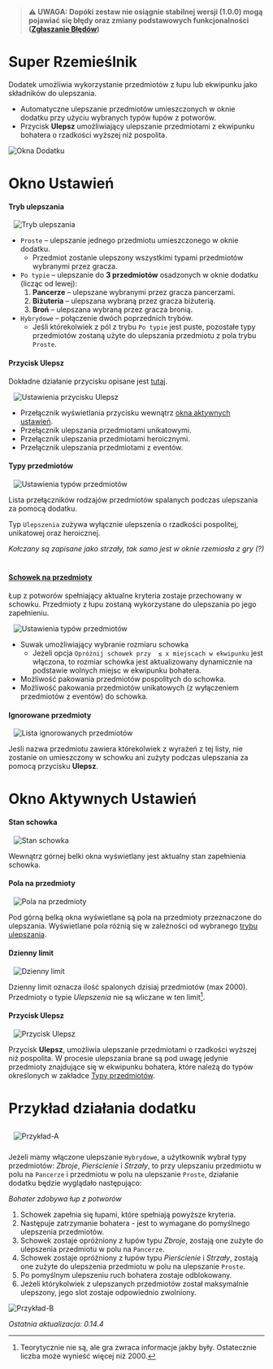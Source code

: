 > **⚠️ UWAGA: Dopóki zestaw nie osiągnie stabilnej wersji (1.0.0) mogą pojawiać się błędy oraz zmiany podstawowych funkcjonalności ([Zgłaszanie Błędów](../../download.md#zgłaszanie-błędów))**
# Super Rzemieślnik

Dodatek umożliwia wykorzystanie przedmiotów z łupu lub ekwipunku jako składników do ulepszania.

* Automatyczne ulepszanie przedmiotów umieszczonych w oknie dodatku przy użyciu wybranych typów łupów z potworów.
* Przycisk **Ulepsz** umożliwiający ulepszanie przedmiotami z ekwipunku bohatera o rzadkości wyższej niż pospolita.

![Okna Dodatku](images/windows.png)

# Okno Ustawień

#### Tryb ulepszania
<p><img src="images/upgrade-modes.png" class="right" style="padding-left: 10px;" alt="Tryb ulepszania" /></p>

- `Proste` – ulepszanie jednego przedmiotu umieszczonego w oknie dodatku.  
  - Przedmiot zostanie ulepszony wszystkimi typami przedmiotów wybranymi przez gracza.  
- `Po typie` – ulepszanie do **3 przedmiotów** osadzonych w oknie dodatku (licząc od lewej):  
  1. **Pancerze** – ulepszane wybranymi przez gracza pancerzami.  
  2. **Biżuteria** – ulepszana wybraną przez gracza biżuterią.  
  3. **Broń** – ulepszana wybraną przez gracza bronią.  
- `Hybrydowe` – połączenie dwóch poprzednich trybów.  
  - Jeśli którekolwiek z pól z trybu `Po typie` jest puste, pozostałe typy przedmiotów zostaną użyte do ulepszania przedmiotu z pola trybu `Proste`.

#### Przycisk Ulepsz
Dokładne działanie przycisku opisane jest [tutaj](#przycisk-ulepsz-1).
<p><img src="images/upgrade-button-settings.png" class="right" style="padding-left: 10px;" alt="Ustawienia przycisku Ulepsz" /></p>

* Przełącznik wyświetlania przycisku wewnątrz [okna aktywnych ustawień](#okno-aktywnych-ustawień).
* Przełącznik ulepszania przedmiotami unikatowymi.
* Przełącznik ulepszania przedmiotami heroicznymi.
* Przełącznik ulepszania przedmiotami z eventów.

#### Typy przedmiotów
<p><img src="images/item-types-settings.png" class="right" style="padding-left: 10px;" alt="Ustawienia typów przedmiotów" /></p>
Lista przełączników rodzajów przedmiotów spalanych podczas ulepszania za pomocą dodatku.

Typ `Ulepszenia` zużywa wyłącznie ulepszenia o rzadkości pospolitej, unikatowej oraz heroicznej.

*Kołczany są zapisane jako strzały, tak samo jest w oknie rzemiosła z gry (?)*
<h4 id="schowek-na-przedmioty" style="clear: both; padding-top: 20px;"><a class="header" href="#schowek-na-przedmioty">Schowek na przedmioty</a></h4>

Łup z potworów spełniający aktualne kryteria zostaje przechowany w schowku. Przedmioty z łupu zostaną wykorzystane do ulepszania po jego zapełnieniu.
<p><img src="images/buffer-settings.png" class="right" style="padding-left: 10px;" alt="Ustawienia typów przedmiotów" /></p>

* Suwak umożliwiający wybranie rozmiaru schowka
  * Jeżeli opcja `Opróżnij schowek przy  ≤ x miejscach w ekwipunku` jest włączona, to rozmiar schowka jest aktualizowany dynamicznie na podstawie wolnych miejsc w ekwipunku bohatera.
* Możliwość pakowania przedmiotów pospolitych do schowka.
* Możliwość pakowania przedmiotów unikatowych (z wyłączeniem przedmiotów z eventów) do schowka.

#### Ignorowane przedmioty
<p><img src="images/ignored-items-setting.png" class="right" style="padding-left: 10px;" alt="Lista ignorowanych przedmiotów" /></p>

Jeśli nazwa przedmiotu zawiera którekolwiek z wyrażeń z tej listy, nie zostanie on umieszczony w schowku ani zużyty podczas ulepszania za pomocą przycisku **Ulepsz**.

# Okno Aktywnych Ustawień

#### Stan schowka
<p><img src="images/current-buffer-size.png" class="right" style="padding-left: 10px;" alt="Stan schowka" /></p>
Wewnątrz górnej belki okna wyświetlany jest aktualny stan zapełnienia schowka.

#### Pola na przedmioty
<p><img src="images/item-slots.png" class="right" style="padding-left: 10px;" alt="Pola na przedmioty" /></p>

Pod górną belką okna wyświetlane są pola na przedmioty przeznaczone do ulepszania. Wyświetlane pola różnią się w zależności od wybranego [trybu ulepszania](#tryb-ulepszania).

#### Dzienny limit
<p><img src="images/item-limit.png" class="right" style="padding-left: 10px;" alt="Dzienny limit" /></p>

Dzienny limit oznacza ilość spalonych dzisiaj przedmiotów (max 2000). Przedmioty o typie *Ulepszenia* nie są wliczane w ten limit[^limit].

[^limit]: Teorytycznie nie są, ale gra zwraca informacje jakby były. Ostatecznie liczba może wynieść więcej niż 2000.

#### Przycisk Ulepsz
<p><img src="images/upgrade-button.png" class="right" style="padding-left: 10px;" alt="Przycisk Ulepsz" /></p>

Przycisk **Ulepsz**, umożliwia ulepszanie przedmiotami o rzadkości wyższej niż pospolita. W procesie ulepszania brane są pod uwagę jedynie przedmioty znajdujące się w ekwipunku bohatera, które należą do typów określonych w zakładce [Typy przedmiotów](#typy-przedmiotów).

# Przykład działania dodatku

<p><img src="images/example-A.png" class="right" style="padding: 10px;" alt="Przykład-A" /></p>

Jeżeli mamy włączone ulepszanie `Hybrydowe`, a użytkownik wybrał typy przedmiotów: *Zbroje*, *Pierścienie* i *Strzały*, to przy ulepszaniu przedmiotu w polu na `Pancerze` i przedmiotu w polu na ulepszanie `Proste`, działanie dodatku będzie wyglądało następująco:

*Bohater zdobywa łup z potworów*
1. Schowek zapełnia się łupami, które spełniają powyższe kryteria.
2. Następuje zatrzymanie bohatera - jest to wymagane do pomyślnego ulepszenia przedmiotów.
3. Schowek zostaje opróżniony z łupów typu *Zbroje*, zostają one zużyte do ulepszenia przedmiotu w polu na `Pancerze`.
4. Schowek zostaje opróżniony z łupów typu *Pierścienie* i *Strzały*, zostają one zużyte do ulepszenia przedmiotu w polu na ulepszanie `Proste`.
5. Po pomyślnym ulepszeniu ruch bohatera zostaje odblokowany.
6. Jeżeli którykolwiek z ulepszanych przedmiotów został maksymalnie ulepszony, jego slot zostaje odpowiednio zwolniony.

![Przykład-B](images/example-B.png)

<p style="clear: both;"><em>Ostatnia aktualizacja: 0.14.4</em></p>